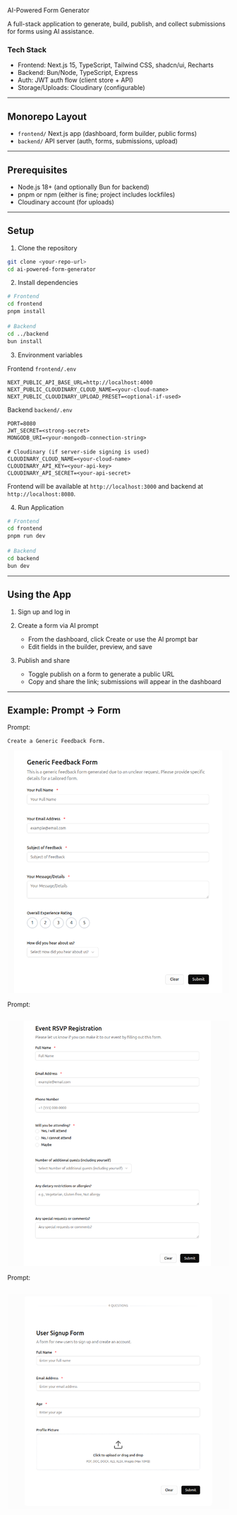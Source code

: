 AI-Powered Form Generator

A full-stack application to generate, build, publish, and collect submissions for forms using AI assistance.

### Tech Stack
- Frontend: Next.js 15, TypeScript, Tailwind CSS, shadcn/ui, Recharts
- Backend: Bun/Node, TypeScript, Express
- Auth: JWT auth flow (client store + API)
- Storage/Uploads: Cloudinary (configurable)

---

## Monorepo Layout

- `frontend/` Next.js app (dashboard, form builder, public forms)
- `backend/` API server (auth, forms, submissions, upload)

---

## Prerequisites
- Node.js 18+ (and optionally Bun for backend)
- pnpm or npm (either is fine; project includes lockfiles)
- Cloudinary account (for uploads)

---

## Setup

1) Clone the repository
```bash
git clone <your-repo-url>
cd ai-powered-form-generator
```

2) Install dependencies
```bash
# Frontend
cd frontend
pnpm install

# Backend
cd ../backend
bun install
```

3) Environment variables

Frontend `frontend/.env`
```
NEXT_PUBLIC_API_BASE_URL=http://localhost:4000
NEXT_PUBLIC_CLOUDINARY_CLOUD_NAME=<your-cloud-name>
NEXT_PUBLIC_CLOUDINARY_UPLOAD_PRESET=<optional-if-used>
```

Backend `backend/.env`
```
PORT=8080
JWT_SECRET=<strong-secret>
MONGODB_URI=<your-mongodb-connection-string>

# Cloudinary (if server-side signing is used)
CLOUDINARY_CLOUD_NAME=<your-cloud-name>
CLOUDINARY_API_KEY=<your-api-key>
CLOUDINARY_API_SECRET=<your-api-secret>
```

Frontend will be available at `http://localhost:3000` and backend at `http://localhost:8080`.


4) Run Application
```bash
# Frontend
cd frontend
pnpm run dev

# Backend
cd backend
bun dev
```


---

## Using the App

1) Sign up and log in

2) Create a form via AI prompt
   - From the dashboard, click Create or use the AI prompt bar
   - Edit fields in the builder, preview, and save

3) Publish and share
   - Toggle publish on a form to generate a public URL
   - Copy and share the link; submissions will appear in the dashboard

---

## Example: Prompt → Form

Prompt:
```
Create a Generic Feedback Form.
```
![alt text](image.png)

Prompt:
```create form for rspv registration.
```
![alt text](image-1.png)

Prompt:
```I need a signup form with name, email, age, and profile picture.
```
![alt text](image-2.png)





